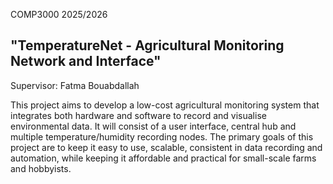 COMP3000 2025/2026

## "TemperatureNet - Agricultural Monitoring Network and Interface"

Supervisor: Fatma Bouabdallah

This project aims to develop a low-cost agricultural monitoring system that integrates both hardware and software to record and visualise environmental data.
It will consist of a user interface, central hub and multiple temperature/humidity recording nodes.
The primary goals of this project are to keep it easy to use, scalable, consistent in data recording and automation, while keeping it affordable and practical for small-scale farms and hobbyists.
